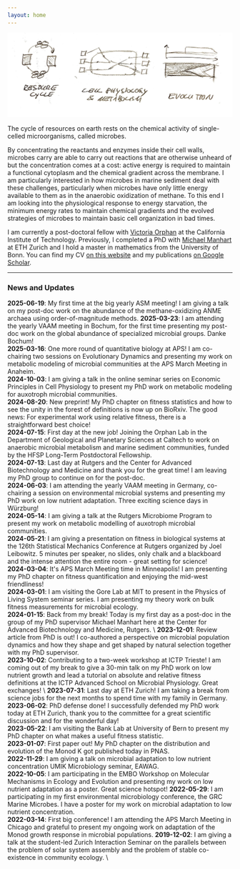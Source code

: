```yaml
---
layout: home
---
```


![Welcome to my research page!](welcome-to-my-page_short.jpeg "Welcome to my research page!")

The cycle of resources on earth rests on the chemical activity of single-celled microorganisms, called microbes.
<!-- their specialized metabolic abilities, often organized into so-called microbial consortia in a close physical grid. --> 
By concentrating the reactants and enzymes inside their cell walls, microbes carry are able to carry out reactions that are otherwise unheard of but the concentration comes at a cost: active energy is required to maintain a functional cytoplasm and the chemical gradient across the membrane. 
I am particularly interested in how microbes in marine sediment deal with these challenges, particularly when microbes have only little energy available to them as in the anaerobic oxidization of methane. 
To this end I am looking into the physiological response to energy starvation, the minimum energy rates to maintain chemical gradients  and the evolved strategies of microbes to maintain basic cell organization in bad times.
<!-- Organized into microbial communities, they carry out the reactions that turn our waste back into basic building blocks. -->
<!-- In the small volume of their cell, microbes are able to concentrate chemical substrates with highly specialized enzymes and carry out the reactions that turn all forms of waste back into basic building blocks. -->
<!-- I am particularly interested in the microbial breakdown of pollutants and complex organic molecules, and the goal of my research is to understand where and when microbial populations are most likely to evolve the ability to consume these compounds. -->
<!-- To this end, I am looking into the transport of enzymes and substrates across the membrane, the arrival of new genes via  horizontal gene transfer and the selection pressures acting in low resource environments. --> 

I am currently a post-doctoral fellow with [Victoria Orphan](https://orphanlab.caltech.edu/) at the California Institute of Technology. Previously, I completed a PhD with [Michael Manhart](https://qevomicrolab.org/) at ETH Zurich  and I hold a master in mathematics from the University of Bonn.
You can find my CV [on this website](./about) and my publications [on Google Scholar](https://scholar.google.com/citations?user=--24NSEAAAAJ).

-----
### News and Updates 

**2025-06-19**: My first time at the big yearly ASM meeting! I am giving a talk on my post-doc work on the  abundance of the methane-oxidizing ANME archaea using order-of-magnitude methods. 
**2025-03-23**: I am attending the yearly VAAM meeting in Bochum, for the first time presenting my post-doc work on the global abundance of specialized microbial groups. Danke Bochum!\
**2025-03-16**: One more round of quantitative biology at APS! I am co-chairing two sessions on  Evolutionary Dynamics and presenting my  work on metabolic modeling of microbial communities at the APS March Meeting in Anaheim.\
**2024-10-03**: I am giving a talk in the online seminar series on Economic Principles in Cell Physiology to present my PhD work on metabolic modeling for auxotroph microbial communities.\
**2024-08-20**: New preprint! My PhD chapter on fitness statistics and how to see the unity in the forest of definitions is now up on BioRxiv. The good news: For experimental work using relative fitness, there is a straightforward  best choice!\
**2024-07-15**: First day at the new job! Joining the Orphan Lab in the Department of Geological and Planetary Sciences at Caltech to work on anaerobic microbial metabolism and marine sediment communities, funded by the HFSP Long-Term Postdoctoral Fellowship.\
**2024-07-13**: Last day at Rutgers and the Center for Advanced Biotechnology and Medicine and thank you for the great time! I am leaving my PhD group to continue on for the post-doc.\
**2024-06-03**: I am attending the yearly VAAM meeting in Germany, co-chairing a session on environmental microbial systems and presenting my PhD work on low nutrient adaptation. Three exciting science days in Würzburg!  \
**2024-05-14**: I am giving a talk at the Rutgers Microbiome Program to present my work on metabolic modelling of auxotroph microbial communities.\
**2024-05-21**: I am giving a presentation on fitness in biological systems  at the 126th Statistical Mechanics Conference at Rutgers organized by Joel Leibowitz. 5 minutes per speaker, no slides, only chalk and a blackboard and the intense attention the entire room - great setting for science!\
**2024-03-04**: It's APS March Meeting time in Minneapolis! I am presenting my PhD chapter on fitness quantification and enjoying the mid-west friendliness! \
**2024-03-01**: I am visiting the Gore Lab at MIT to present in the Physics of Living System seminar series. I am presenting my theory work on bulk fitness measurements for microbial ecology. \
**2024-01-15**: Back from my break! Today is my first day as a post-doc in the group of my PhD supervisor Michael Manhart here at the Center for Advanced Biotechnology and Medicine, Rutgers. \ 
**2023-12-01**: Review article from PhD is out! I co-authored a perspective on microbial population dynamics and how they shape and get shaped by natural selection together with my PhD supervisor.\
**2023-10-02**: Contributing to a two-week workshop at ICTP Trieste! I am coming out of my break to give a 30-min talk on my PhD work on low nutrient growth and lead a tutorial on absolute and relative fitness definitions at the ICTP Advanced School on Microbial Physiology. Great exchanges! \\
**2023-07-31**: Last day at ETH Zurich! I am taking a break from science jobs for the next months to spend time with my family in Germany. \
**2023-06-02**: PhD defense done! I successfully defended my PhD work today at ETH Zurich, thank you to the committee for a great scientific discussion and for the wonderful day!\
**2023-05-22**: I am visiting the Bank Lab at University of Bern to present my PhD chapter on what makes a useful fitness statistic.\
**2023-01-07**: First paper out! My PhD chapter on the distribution and evolution of the Monod K got published today in PNAS. \
**2022-11-29**: I am giving a talk on microbial adaptation to low nutrient concentration UMIK Microbiology seminar, EAWAG.\
**2022-10-05**: I am participating in the EMBO Workshop on Molecular Mechanisms in Ecology and Evolution and presenting my work on low nutrient adaptation as a poster. Great science hotspot!
**2022-05-29**: I am participating in my first environmental microbiology conference, the GRC Marine Microbes. I have a poster for my work on  microbial adaptation to low nutrient concentration.\
**2022-03-14**: First big conference! I am attending the APS March Meeting in Chicago and grateful to present my ongoing work on adaptation of the Monod growth response in microbial populations. 
**2019-12-02**: I am giving a talk at the student-led Zurich Interaction Seminar on the parallels between the problem of solar system assembly and the problem of stable co-existence in community ecology. \
